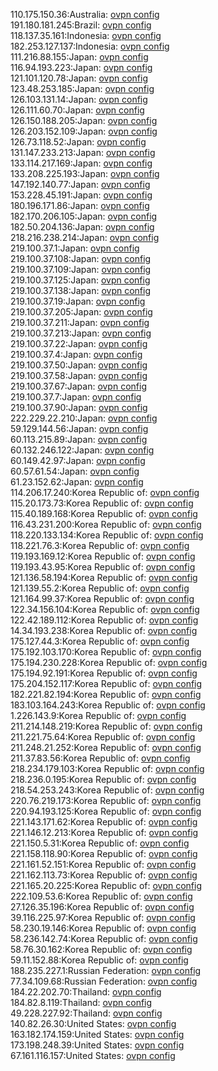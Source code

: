 110.175.150.36:Australia: [ovpn config](vpn/110_175_150_36.ovpn)  
191.180.181.245:Brazil: [ovpn config](vpn/191_180_181_245.ovpn)  
118.137.35.161:Indonesia: [ovpn config](vpn/118_137_35_161.ovpn)  
182.253.127.137:Indonesia: [ovpn config](vpn/182_253_127_137.ovpn)  
111.216.88.155:Japan: [ovpn config](vpn/111_216_88_155.ovpn)  
116.94.193.223:Japan: [ovpn config](vpn/116_94_193_223.ovpn)  
121.101.120.78:Japan: [ovpn config](vpn/121_101_120_78.ovpn)  
123.48.253.185:Japan: [ovpn config](vpn/123_48_253_185.ovpn)  
126.103.131.14:Japan: [ovpn config](vpn/126_103_131_14.ovpn)  
126.111.60.70:Japan: [ovpn config](vpn/126_111_60_70.ovpn)  
126.150.188.205:Japan: [ovpn config](vpn/126_150_188_205.ovpn)  
126.203.152.109:Japan: [ovpn config](vpn/126_203_152_109.ovpn)  
126.73.118.52:Japan: [ovpn config](vpn/126_73_118_52.ovpn)  
131.147.233.213:Japan: [ovpn config](vpn/131_147_233_213.ovpn)  
133.114.217.169:Japan: [ovpn config](vpn/133_114_217_169.ovpn)  
133.208.225.193:Japan: [ovpn config](vpn/133_208_225_193.ovpn)  
147.192.140.77:Japan: [ovpn config](vpn/147_192_140_77.ovpn)  
153.228.45.191:Japan: [ovpn config](vpn/153_228_45_191.ovpn)  
180.196.171.86:Japan: [ovpn config](vpn/180_196_171_86.ovpn)  
182.170.206.105:Japan: [ovpn config](vpn/182_170_206_105.ovpn)  
182.50.204.136:Japan: [ovpn config](vpn/182_50_204_136.ovpn)  
218.216.238.214:Japan: [ovpn config](vpn/218_216_238_214.ovpn)  
219.100.37.1:Japan: [ovpn config](vpn/219_100_37_1.ovpn)  
219.100.37.108:Japan: [ovpn config](vpn/219_100_37_108.ovpn)  
219.100.37.109:Japan: [ovpn config](vpn/219_100_37_109.ovpn)  
219.100.37.125:Japan: [ovpn config](vpn/219_100_37_125.ovpn)  
219.100.37.138:Japan: [ovpn config](vpn/219_100_37_138.ovpn)  
219.100.37.19:Japan: [ovpn config](vpn/219_100_37_19.ovpn)  
219.100.37.205:Japan: [ovpn config](vpn/219_100_37_205.ovpn)  
219.100.37.211:Japan: [ovpn config](vpn/219_100_37_211.ovpn)  
219.100.37.213:Japan: [ovpn config](vpn/219_100_37_213.ovpn)  
219.100.37.22:Japan: [ovpn config](vpn/219_100_37_22.ovpn)  
219.100.37.4:Japan: [ovpn config](vpn/219_100_37_4.ovpn)  
219.100.37.50:Japan: [ovpn config](vpn/219_100_37_50.ovpn)  
219.100.37.58:Japan: [ovpn config](vpn/219_100_37_58.ovpn)  
219.100.37.67:Japan: [ovpn config](vpn/219_100_37_67.ovpn)  
219.100.37.7:Japan: [ovpn config](vpn/219_100_37_7.ovpn)  
219.100.37.90:Japan: [ovpn config](vpn/219_100_37_90.ovpn)  
222.229.22.210:Japan: [ovpn config](vpn/222_229_22_210.ovpn)  
59.129.144.56:Japan: [ovpn config](vpn/59_129_144_56.ovpn)  
60.113.215.89:Japan: [ovpn config](vpn/60_113_215_89.ovpn)  
60.132.246.122:Japan: [ovpn config](vpn/60_132_246_122.ovpn)  
60.149.42.97:Japan: [ovpn config](vpn/60_149_42_97.ovpn)  
60.57.61.54:Japan: [ovpn config](vpn/60_57_61_54.ovpn)  
61.23.152.62:Japan: [ovpn config](vpn/61_23_152_62.ovpn)  
114.206.17.240:Korea Republic of: [ovpn config](vpn/114_206_17_240.ovpn)  
115.20.173.73:Korea Republic of: [ovpn config](vpn/115_20_173_73.ovpn)  
115.40.189.168:Korea Republic of: [ovpn config](vpn/115_40_189_168.ovpn)  
116.43.231.200:Korea Republic of: [ovpn config](vpn/116_43_231_200.ovpn)  
118.220.133.134:Korea Republic of: [ovpn config](vpn/118_220_133_134.ovpn)  
118.221.76.3:Korea Republic of: [ovpn config](vpn/118_221_76_3.ovpn)  
119.193.169.12:Korea Republic of: [ovpn config](vpn/119_193_169_12.ovpn)  
119.193.43.95:Korea Republic of: [ovpn config](vpn/119_193_43_95.ovpn)  
121.136.58.194:Korea Republic of: [ovpn config](vpn/121_136_58_194.ovpn)  
121.139.55.2:Korea Republic of: [ovpn config](vpn/121_139_55_2.ovpn)  
121.164.99.37:Korea Republic of: [ovpn config](vpn/121_164_99_37.ovpn)  
122.34.156.104:Korea Republic of: [ovpn config](vpn/122_34_156_104.ovpn)  
122.42.189.112:Korea Republic of: [ovpn config](vpn/122_42_189_112.ovpn)  
14.34.193.238:Korea Republic of: [ovpn config](vpn/14_34_193_238.ovpn)  
175.127.44.3:Korea Republic of: [ovpn config](vpn/175_127_44_3.ovpn)  
175.192.103.170:Korea Republic of: [ovpn config](vpn/175_192_103_170.ovpn)  
175.194.230.228:Korea Republic of: [ovpn config](vpn/175_194_230_228.ovpn)  
175.194.92.191:Korea Republic of: [ovpn config](vpn/175_194_92_191.ovpn)  
175.204.152.117:Korea Republic of: [ovpn config](vpn/175_204_152_117.ovpn)  
182.221.82.194:Korea Republic of: [ovpn config](vpn/182_221_82_194.ovpn)  
183.103.164.243:Korea Republic of: [ovpn config](vpn/183_103_164_243.ovpn)  
1.226.143.9:Korea Republic of: [ovpn config](vpn/1_226_143_9.ovpn)  
211.214.148.219:Korea Republic of: [ovpn config](vpn/211_214_148_219.ovpn)  
211.221.75.64:Korea Republic of: [ovpn config](vpn/211_221_75_64.ovpn)  
211.248.21.252:Korea Republic of: [ovpn config](vpn/211_248_21_252.ovpn)  
211.37.83.56:Korea Republic of: [ovpn config](vpn/211_37_83_56.ovpn)  
218.234.179.103:Korea Republic of: [ovpn config](vpn/218_234_179_103.ovpn)  
218.236.0.195:Korea Republic of: [ovpn config](vpn/218_236_0_195.ovpn)  
218.54.253.243:Korea Republic of: [ovpn config](vpn/218_54_253_243.ovpn)  
220.76.219.173:Korea Republic of: [ovpn config](vpn/220_76_219_173.ovpn)  
220.94.193.125:Korea Republic of: [ovpn config](vpn/220_94_193_125.ovpn)  
221.143.171.62:Korea Republic of: [ovpn config](vpn/221_143_171_62.ovpn)  
221.146.12.213:Korea Republic of: [ovpn config](vpn/221_146_12_213.ovpn)  
221.150.5.31:Korea Republic of: [ovpn config](vpn/221_150_5_31.ovpn)  
221.158.118.90:Korea Republic of: [ovpn config](vpn/221_158_118_90.ovpn)  
221.161.52.151:Korea Republic of: [ovpn config](vpn/221_161_52_151.ovpn)  
221.162.113.73:Korea Republic of: [ovpn config](vpn/221_162_113_73.ovpn)  
221.165.20.225:Korea Republic of: [ovpn config](vpn/221_165_20_225.ovpn)  
222.109.53.6:Korea Republic of: [ovpn config](vpn/222_109_53_6.ovpn)  
27.126.35.196:Korea Republic of: [ovpn config](vpn/27_126_35_196.ovpn)  
39.116.225.97:Korea Republic of: [ovpn config](vpn/39_116_225_97.ovpn)  
58.230.19.146:Korea Republic of: [ovpn config](vpn/58_230_19_146.ovpn)  
58.236.142.74:Korea Republic of: [ovpn config](vpn/58_236_142_74.ovpn)  
58.76.30.162:Korea Republic of: [ovpn config](vpn/58_76_30_162.ovpn)  
59.11.152.88:Korea Republic of: [ovpn config](vpn/59_11_152_88.ovpn)  
188.235.227.1:Russian Federation: [ovpn config](vpn/188_235_227_1.ovpn)  
77.34.109.68:Russian Federation: [ovpn config](vpn/77_34_109_68.ovpn)  
184.22.202.70:Thailand: [ovpn config](vpn/184_22_202_70.ovpn)  
184.82.8.119:Thailand: [ovpn config](vpn/184_82_8_119.ovpn)  
49.228.227.92:Thailand: [ovpn config](vpn/49_228_227_92.ovpn)  
140.82.26.30:United States: [ovpn config](vpn/140_82_26_30.ovpn)  
163.182.174.159:United States: [ovpn config](vpn/163_182_174_159.ovpn)  
173.198.248.39:United States: [ovpn config](vpn/173_198_248_39.ovpn)  
67.161.116.157:United States: [ovpn config](vpn/67_161_116_157.ovpn)  
